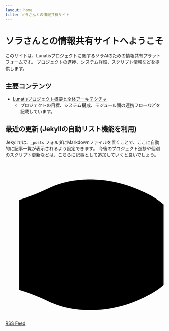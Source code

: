```yaml
---
layout: home
title: ソラさんとの情報共有サイト
---
```


# ソラさんとの情報共有サイトへようこそ

このサイトは、Lunatisプロジェクトに関するソラAIのための情報共有プラットフォームです。
プロジェクトの進捗、システム詳細、スクリプト情報などを提供します。

## 主要コンテンツ

* [Lunatisプロジェクト概要と全体アーキテクチャ](/info-for-sora/sora-info/)
    * プロジェクトの目標、システム構成、モジュール間の連携フローなどを記載しています。

## 最近の更新 (Jekyllの自動リスト機能を利用)

Jekyllでは、`_posts` フォルダにMarkdownファイルを置くことで、ここに自動的に記事一覧が表示されるよう設定できます。
今後のプロジェクト進捗や個別のスクリプト更新などは、こちらに記事として追加していくと良いでしょう。

<p class="feed-subscribe">
  <a href="{{ site.feed.path | default:'/feed.xml' }}" class="btn btn-outline">
    <svg class="svg-icon" viewBox="0 0 24 24">
      <path d="M19.92 4.08C15.72 2.29 10.45 2.11 6.55 3.99C5.39 4.54 4.1 5.09 2.76 5.51L2.09 5.72V19.34L2.76 19.55C4.1 19.97 5.39 20.52 6.55 21.07C10.45 22.95 15.72 22.77 19.92 20.98C21.48 20.31 22.99 19.53 24 18.59V6.41C22.99 5.47 21.48 4.69 19.92 4.08ZM18 17.5V15.5H16V17.5H18ZM18 13.5V11.5H16V13.5H18ZM18 9.5V7.5H16V9.5H18Z" />
    </svg>
    <span>RSS Feed</span>
  </a>
</p>